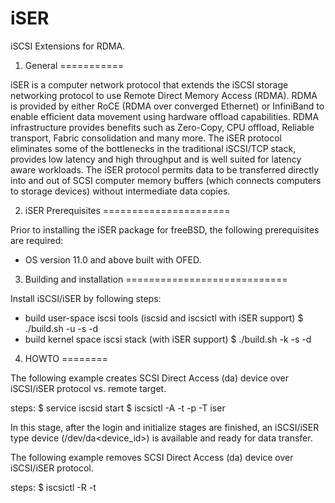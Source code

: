 iSER
=====

iSCSI Extensions for RDMA.

1. General
===========

iSER is a computer network protocol that extends the iSCSI storage networking protocol to use Remote Direct Memory Access (RDMA).
RDMA is provided by either RoCE (RDMA over converged Ethernet) or InfiniBand to enable efficient data movement using hardware offload capabilities.
RDMA infrastructure provides benefits such as Zero-Copy, CPU offload, Reliable transport, Fabric consolidation and many more.
The iSER protocol eliminates some of the bottlenecks in the traditional iSCSI/TCP stack, provides low latency and high throughput and is well suited
for latency aware workloads.
The iSER protocol permits data to be transferred directly into and out of SCSI computer memory buffers (which connects computers to storage devices) without
intermediate data copies.

2. iSER Prerequisites
======================

Prior to installing the iSER package for freeBSD, the following prerequisites are required:

- OS version 11.0 and above built with OFED.

3. Building and installation
============================

Install iSCSI/iSER by following steps:

  - build user-space iscsi tools (iscsid and iscsictl with iSER support)
    $ ./build.sh -u -s <share directory path> -d <sys directory path>
  - build kernel space iscsi stack (with iSER support)
    $ ./build.sh -k -s <share directory path> -d <sys directory path>

4. HOWTO
========

The following example creates SCSI Direct Access (da) device over iSCSI/iSER protocol
vs. remote target.

steps:
	$ service iscsid start
	$ iscsictl -A -t <target-name> -p <target portal> -T iser

In this stage, after the login and initialize stages are finished,
an iSCSI/iSER type device (/dev/da<device_id>) is available and ready for data transfer.

The following example removes SCSI Direct Access (da) device over iSCSI/iSER protocol.

steps:
	$ iscsictl -R -t <target-name>

